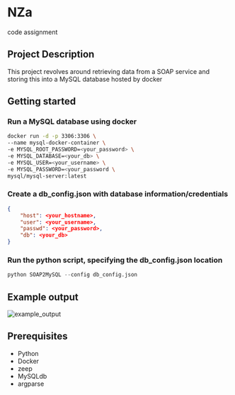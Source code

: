 # NZa
code assignment

## Project Description
This project revolves around retrieving data from a SOAP service and storing this into a MySQL database hosted by docker

## Getting started 
### Run a MySQL database using docker
```bash
docker run -d -p 3306:3306 \
--name mysql-docker-container \
-e MYSQL_ROOT_PASSWORD=<your_password> \
-e MYSQL_DATABASE=<your_db> \
-e MYSQL_USER=<your_username> \
-e MYSQL_PASSWORD=<your_password \
mysql/mysql-server:latest
```
### Create a db_config.json with database information/credentials
```json
{
    "host": <your_hostname>,
    "user": <your_username>,
    "passwd": <your_password>,
    "db": <your_db>
}
```

### Run the python script, specifying the db_config.json location
```python
python SOAP2MySQL --config db_config.json
``` 

## Example output
![example_output](https://github.com/KoKleppe/NZa/assets/27730191/60fbb2d1-932f-4ed4-973c-54a98052db4c)

## Prerequisites
* Python
* Docker
* zeep
* MySQLdb
* argparse

